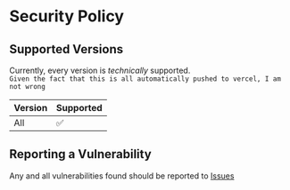 # Security Policy

## Supported Versions

Currently, every version is *technically* supported.  
```Given the fact that this is all automatically pushed to vercel, I am not wrong```

| Version | Supported          |
| ------- | ------------------ |
|   All   | :white_check_mark: |

## Reporting a Vulnerability

Any and all vulnerabilities found should be reported to [Issues](https://github.com/Genera1Developer/Curse/issues)
